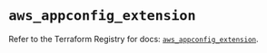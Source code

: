 # `aws_appconfig_extension`

Refer to the Terraform Registry for docs: [`aws_appconfig_extension`](https://registry.terraform.io/providers/hashicorp/aws/5.68.0/docs/resources/appconfig_extension).
